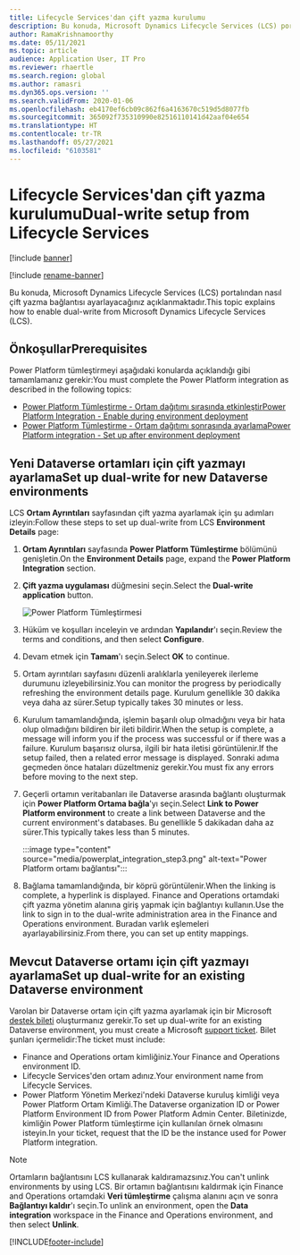 ```yaml
---
title: Lifecycle Services'dan çift yazma kurulumu
description: Bu konuda, Microsoft Dynamics Lifecycle Services (LCS) portalından nasıl çift yazma bağlantısı ayarlayacağınız açıklanmaktadır.
author: RamaKrishnamoorthy
ms.date: 05/11/2021
ms.topic: article
audience: Application User, IT Pro
ms.reviewer: rhaertle
ms.search.region: global
ms.author: ramasri
ms.dyn365.ops.version: ''
ms.search.validFrom: 2020-01-06
ms.openlocfilehash: eb4170ef6cb09c862f6a4163670c519d5d8077fb
ms.sourcegitcommit: 365092f735310990e82516110141d42aaf04e654
ms.translationtype: HT
ms.contentlocale: tr-TR
ms.lasthandoff: 05/27/2021
ms.locfileid: "6103581"
---
```

# <a name="dual-write-setup-from-lifecycle-services"></a><span data-ttu-id="52ef2-103">Lifecycle Services'dan çift yazma kurulumu</span><span class="sxs-lookup"><span data-stu-id="52ef2-103">Dual-write setup from Lifecycle Services</span></span>

[!include [banner](../../includes/banner.md)]

[!include [rename-banner](~/includes/cc-data-platform-banner.md)]

<span data-ttu-id="52ef2-104">Bu konuda, Microsoft Dynamics Lifecycle Services (LCS) portalından nasıl çift yazma bağlantısı ayarlayacağınız açıklanmaktadır.</span><span class="sxs-lookup"><span data-stu-id="52ef2-104">This topic explains how to enable dual-write from Microsoft Dynamics Lifecycle Services (LCS).</span></span>

## <a name="prerequisites"></a><span data-ttu-id="52ef2-105">Önkoşullar</span><span class="sxs-lookup"><span data-stu-id="52ef2-105">Prerequisites</span></span>

<span data-ttu-id="52ef2-106">Power Platform tümleştirmeyi aşağıdaki konularda açıklandığı gibi tamamlamanız gerekir:</span><span class="sxs-lookup"><span data-stu-id="52ef2-106">You must complete the Power Platform integration as described in the following topics:</span></span>

+ [<span data-ttu-id="52ef2-107">Power Platform Tümleştirme - Ortam dağıtımı sırasında etkinleştir</span><span class="sxs-lookup"><span data-stu-id="52ef2-107">Power Platform Integration - Enable during environment deployment</span></span>](../../power-platform/overview.md#enable-during-environment-deployment)
+ [<span data-ttu-id="52ef2-108">Power Platform Tümleştirme - Ortam dağıtımı sonrasında ayarlama</span><span class="sxs-lookup"><span data-stu-id="52ef2-108">Power Platform integration - Set up after environment deployment</span></span>](../../power-platform/overview.md#set-up-after-environment-deployment)

## <a name="set-up-dual-write-for-new-dataverse-environments"></a><span data-ttu-id="52ef2-109">Yeni Dataverse ortamları için çift yazmayı ayarlama</span><span class="sxs-lookup"><span data-stu-id="52ef2-109">Set up dual-write for new Dataverse environments</span></span>

<span data-ttu-id="52ef2-110">LCS **Ortam Ayrıntıları** sayfasından çift yazma ayarlamak için şu adımları izleyin:</span><span class="sxs-lookup"><span data-stu-id="52ef2-110">Follow these steps to set up dual-write from LCS **Environment Details** page:</span></span>

1. <span data-ttu-id="52ef2-111">**Ortam Ayrıntıları** sayfasında **Power Platform Tümleştirme** bölümünü genişletin.</span><span class="sxs-lookup"><span data-stu-id="52ef2-111">On the **Environment Details** page, expand the **Power Platform Integration** section.</span></span>

2. <span data-ttu-id="52ef2-112">**Çift yazma uygulaması** düğmesini seçin.</span><span class="sxs-lookup"><span data-stu-id="52ef2-112">Select the **Dual-write application** button.</span></span>

    ![Power Platform Tümleştirmesi](media/powerplat_integration_step2.png)

3. <span data-ttu-id="52ef2-114">Hüküm ve koşulları inceleyin ve ardından **Yapılandır**'ı seçin.</span><span class="sxs-lookup"><span data-stu-id="52ef2-114">Review the terms and conditions, and then select **Configure**.</span></span>

4. <span data-ttu-id="52ef2-115">Devam etmek için **Tamam**'ı seçin.</span><span class="sxs-lookup"><span data-stu-id="52ef2-115">Select **OK** to continue.</span></span>

5. <span data-ttu-id="52ef2-116">Ortam ayrıntıları sayfasını düzenli aralıklarla yenileyerek ilerleme durumunu izleyebilirsiniz.</span><span class="sxs-lookup"><span data-stu-id="52ef2-116">You can monitor the progress by periodically refreshing the environment details page.</span></span> <span data-ttu-id="52ef2-117">Kurulum genellikle 30 dakika veya daha az sürer.</span><span class="sxs-lookup"><span data-stu-id="52ef2-117">Setup typically takes 30 minutes or less.</span></span>  

6. <span data-ttu-id="52ef2-118">Kurulum tamamlandığında, işlemin başarılı olup olmadığını veya bir hata olup olmadığını bildiren bir ileti bildirir.</span><span class="sxs-lookup"><span data-stu-id="52ef2-118">When the setup is complete, a message will inform you if the process was successful or if there was a failure.</span></span> <span data-ttu-id="52ef2-119">Kurulum başarısız olursa, ilgili bir hata iletisi görüntülenir.</span><span class="sxs-lookup"><span data-stu-id="52ef2-119">If the setup failed, then a related error message is displayed.</span></span> <span data-ttu-id="52ef2-120">Sonraki adıma geçmeden önce hataları düzeltmeniz gerekir.</span><span class="sxs-lookup"><span data-stu-id="52ef2-120">You must fix any errors before moving to the next step.</span></span>

7. <span data-ttu-id="52ef2-121">Geçerli ortamın veritabanları ile Dataverse arasında bağlantı oluşturmak için **Power Platform Ortama bağla**'yı seçin.</span><span class="sxs-lookup"><span data-stu-id="52ef2-121">Select **Link to Power Platform environment** to create a link between Dataverse and the current environment's databases.</span></span> <span data-ttu-id="52ef2-122">Bu genellikle 5 dakikadan daha az sürer.</span><span class="sxs-lookup"><span data-stu-id="52ef2-122">This typically takes less than 5 minutes.</span></span>

    :::image type="content" source="media/powerplat_integration_step3.png" alt-text="Power Platform ortamı bağlantısı":::

8. <span data-ttu-id="52ef2-124">Bağlama tamamlandığında, bir köprü görüntülenir.</span><span class="sxs-lookup"><span data-stu-id="52ef2-124">When the linking is complete, a hyperlink is displayed.</span></span> <span data-ttu-id="52ef2-125">Finance and Operations ortamdaki çift yazma yönetim alanına giriş yapmak için bağlantıyı kullanın.</span><span class="sxs-lookup"><span data-stu-id="52ef2-125">Use the link to sign in to the dual-write administration area in the Finance and Operations environment.</span></span> <span data-ttu-id="52ef2-126">Buradan varlık eşlemeleri ayarlayabilirsiniz.</span><span class="sxs-lookup"><span data-stu-id="52ef2-126">From there, you can set up entity mappings.</span></span>

## <a name="set-up-dual-write-for-an-existing-dataverse-environment"></a><span data-ttu-id="52ef2-127">Mevcut Dataverse ortamı için çift yazmayı ayarlama</span><span class="sxs-lookup"><span data-stu-id="52ef2-127">Set up dual-write for an existing Dataverse environment</span></span>

<span data-ttu-id="52ef2-128">Varolan bir Dataverse ortam için çift yazma ayarlamak için bir Microsoft [destek bileti](../../lifecycle-services/lcs-support.md) oluşturmanız gerekir.</span><span class="sxs-lookup"><span data-stu-id="52ef2-128">To set up dual-write for an existing Dataverse environment, you must create a Microsoft [support ticket](../../lifecycle-services/lcs-support.md).</span></span> <span data-ttu-id="52ef2-129">Bilet şunları içermelidir:</span><span class="sxs-lookup"><span data-stu-id="52ef2-129">The ticket must include:</span></span>

+ <span data-ttu-id="52ef2-130">Finance and Operations ortam kimliğiniz.</span><span class="sxs-lookup"><span data-stu-id="52ef2-130">Your Finance and Operations environment ID.</span></span>
+ <span data-ttu-id="52ef2-131">Lifecycle Services'den ortam adınız.</span><span class="sxs-lookup"><span data-stu-id="52ef2-131">Your environment name from Lifecycle Services.</span></span>
+ <span data-ttu-id="52ef2-132">Power Platform Yönetim Merkezi'ndeki Dataverse kuruluş kimliği veya Power Platform Ortam Kimliği.</span><span class="sxs-lookup"><span data-stu-id="52ef2-132">The Dataverse organization ID or Power Platform Environment ID from Power Platform Admin Center.</span></span> <span data-ttu-id="52ef2-133">Biletinizde, kimliğin Power Platform tümleştirme için kullanılan örnek olmasını isteyin.</span><span class="sxs-lookup"><span data-stu-id="52ef2-133">In your ticket, request that the ID be the instance used for Power Platform integration.</span></span>

> [!NOTE]
> <span data-ttu-id="52ef2-134">Ortamların bağlantısını LCS kullanarak kaldıramazsınız.</span><span class="sxs-lookup"><span data-stu-id="52ef2-134">You can't unlink environments by using LCS.</span></span> <span data-ttu-id="52ef2-135">Bir ortamın bağlantısını kaldırmak için Finance and Operations ortamdaki **Veri tümleştirme** çalışma alanını açın ve sonra **Bağlantıyı kaldır**'ı seçin.</span><span class="sxs-lookup"><span data-stu-id="52ef2-135">To unlink an environment, open the **Data integration** workspace in the Finance and Operations environment, and then select **Unlink**.</span></span>

[!INCLUDE[footer-include](../../../../includes/footer-banner.md)]
